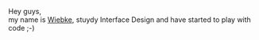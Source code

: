 Hey guys, <br />
my name is [Wiebke](https://github.com/ww-), stuydy Interface Design and have started to play with code ;-)